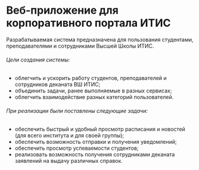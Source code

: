 # Веб-приложение для корпоративного портала ИТИС

Разрабатываемая система предназначена для пользования студентами, преподавателями и сотрудниками Высшей Школы ИТИС. 

###### Цели создания системы:
- облегчить и ускорить работу студентов, преподавателей и сотрудников деканата ВШ ИТИС;
- объединить задачи, ранее выполняемые в разных сервисах;
- облегчить взаимодействие разных категорий пользователей.

###### При реализации были поставлены следующие задачи:
- обеспечить быстрый и удобный просмотр расписания и новостей (для всего института и для своей группы);
- обеспечить возможность отправки и получения уведомлений;
- обеспечить просмотр успеваемости студентов;
- реализовать возможность получения сотрудниками деканата заявлений на выдачу различных справок.
